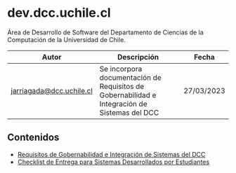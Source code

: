 # dev.dcc.uchile.cl
Área de Desarrollo de Software del Departamento de Ciencias de la Computación de la Universidad de Chile.

|Autor|Descripción|Fecha|
|---|---|---|
|jarriagada@dcc.uchile.cl|Se incorpora documentación de Requisitos de Gobernabilidad e Integración de Sistemas del DCC|27/03/2023|

## Contenidos

- [Requisitos de Gobernabilidad e Integración de Sistemas del DCC](REQUISITOS_GOBERNABILIDAD.md)
- [Checklist de Entrega para Sistemas Desarrollados por Estudiantes](CHECKLIST_ENTREGA.md)
